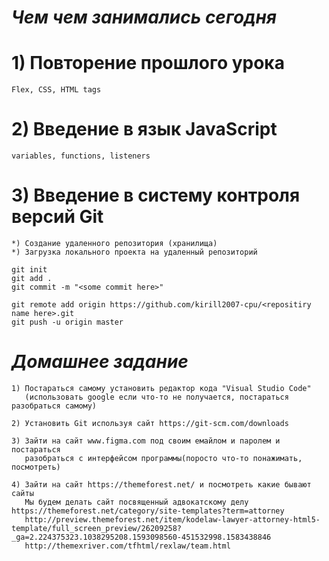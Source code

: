 # ***Чем чем занимались сегодня***

# 1) Повторение прошлого урока
    Flex, CSS, HTML tags

# 2) Введение в язык  JavaScript </br>
    variables, functions, listeners

# 3) Введение в систему контроля версий Git
    *) Создание удаленного репозитория (хранилища)
    *) Загрузка локального проекта на удаленный репозиторий
    
    git init
    git add .
    git commit -m "<some commit here>"

    git remote add origin https://github.com/kirill2007-cpu/<repositiry name here>.git
    git push -u origin master

# ***Домашнее задание***
    1) Постараться самому установить редактор кода "Visual Studio Code"
       (использовать google если что-то не получается, постараться разобраться самому)
       
    2) Установить Git используя сайт https://git-scm.com/downloads
 
    3) Зайти на сайт www.figma.com под своим емайлом и паролем и постараться
       разобраться с интерфейсом программы(поросто что-то понажимать, посмотреть)

    4) Зайти на сайт https://themeforest.net/ и посмотреть какие бывают сайты
       Мы будем делать сайт посвященный адвокатскому делу https://themeforest.net/category/site-templates?term=attorney
       http://preview.themeforest.net/item/kodelaw-lawyer-attorney-html5-template/full_screen_preview/26209258?_ga=2.224375323.1038295208.1593098560-451532998.1583438846
       http://themexriver.com/tfhtml/rexlaw/team.html
